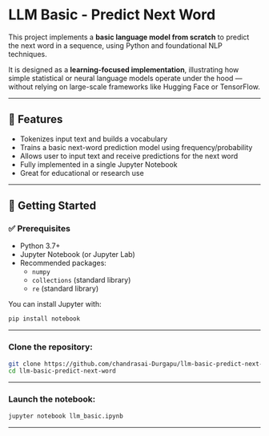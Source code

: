 #  LLM Basic - Predict Next Word

This project implements a **basic language model from scratch** to predict the next word in a sequence, using Python and foundational NLP techniques.

It is designed as a **learning-focused implementation**, illustrating how simple statistical or neural language models operate under the hood — without relying on large-scale frameworks like Hugging Face or TensorFlow.

---

## 📌 Features

- Tokenizes input text and builds a vocabulary
- Trains a basic next-word prediction model using frequency/probability
- Allows user to input text and receive predictions for the next word
- Fully implemented in a single Jupyter Notebook
- Great for educational or research use

---

## 🚀 Getting Started

### ✅ Prerequisites

- Python 3.7+
- Jupyter Notebook (or Jupyter Lab)
- Recommended packages:
  - `numpy`
  - `collections` (standard library)
  - `re` (standard library)

You can install Jupyter with:

```bash
pip install notebook
```
---
### Clone the repository:
```bash
git clone https://github.com/chandrasai-Durgapu/llm-basic-predict-next-word.git
cd llm-basic-predict-next-word
```
---
### Launch the notebook:
```bash
jupyter notebook llm_basic.ipynb
```
---
